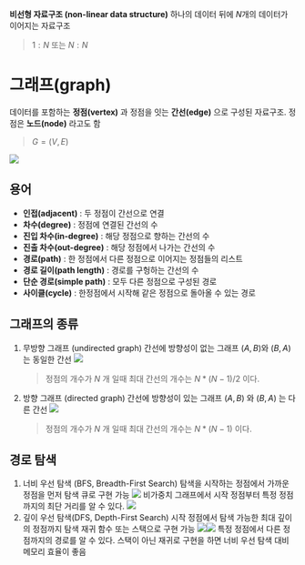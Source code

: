 **비선형 자료구조 (non-linear data structure)**
하나의 데이터 뒤에 $N$개의 데이터가 이어지는 자료구조 
> $1:N$ 또는 $N:N$ 

# 그래프(graph)
데이터를 포함하는 **정점(vertex)** 과 정점을 잇는 **간선(edge)** 으로 구성된 자료구조.
정점은 **노드(node)** 라고도 함
> $G = (V, E)$

![](https://i.imgur.com/qF85eQt.png)

## 용어
- **인접(adjacent)** : 두 정점이 간선으로 연결
- **차수(degree)** : 정점에 연결된 간선의 수
- **진입 차수(in-degree)** : 해당 정점으로 향하는 간선의 수
- **진출 차수(out-degree)** : 해당 정점에서 나가는 간선의 수
- **경로(path)** : 한 정점에서 다른 정점으로 이어지는 정점들의 리스트
- **경로 길이(path length)** : 경로를 구헝하는 간선의 수
- **단순 경로(simple path)** : 모두 다른 정점으로 구성된 경로
- **사이클(cycle)** : 한정점에서 시작해 같은 정점으로 돌아올 수 있는 경로

## 그래프의 종류
1. 무방향 그래프 (undirected graph)
   간선에 방향성이 없는 그래프
   $(A, B)$와 $(B, A)$ 는 동일한 간선
   ![](https://i.imgur.com/4udfz7V.png)
   > 정점의 개수가 $N$ 개 일때 최대 간선의 개수는 $N * (N - 1) / 2$ 이다.
   
1. 방향 그래프 (directed graph)
   간선에 방향성이 있는 그래프
   $(A, B)$ 와  $(B, A)$ 는 다른 간선
   ![](https://i.imgur.com/3LRF096.png)
   > 정점의 개수가 $N$ 개 일때 최대 간선의 개수는 $N * (N - 1)$ 이다.

## 경로 탐색
1. 너비 우선 탐색 (BFS, Breadth-First Search)
   탐색을 시작하는 정점에서 가까운 정점을 먼저 탐색
   큐로 구현 가능   ![](https://i.imgur.com/caXXzDd.png)
   비가중치 그래프에서 시작 정점부터 특정 정점까지의 최단 거리를 알 수 있다.   ![](https://i.imgur.com/W6qSLkJ.png)
1. 깊이 우선 탐색(DFS, Depth-First Search)
   시작 정점에서 탐색 가능한 최대 깊이의 정점까지 탐색
   재귀 함수 또는 스택으로 구현 가능   ![](https://i.imgur.com/o3yMSNX.png)![](https://i.imgur.com/OkQUCfG.png)
   특정 정점에서 다른 정점까지의 경로를 알 수 있다.
   스택이 아닌 재귀로 구현을 하면 너비 우선 탐색 대비 메모리 효율이 좋음